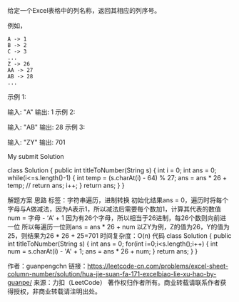给定一个Excel表格中的列名称，返回其相应的列序号。

例如，

    A -> 1
    B -> 2
    C -> 3
    ...
    Z -> 26
    AA -> 27
    AB -> 28 
    ...
示例 1:

输入: "A"
输出: 1
示例 2:

输入: "AB"
输出: 28
示例 3:

输入: "ZY"
输出: 701


My submit Solution

class Solution {
    public int titleToNumber(String s) {
        int i = 0;
        int ans = 0;
        while(i<=s.length()-1) {
            int temp = (s.charAt(i) - 64) % 27;
            ans = ans * 26 + temp;
            // return ans;
            i++;
        }
        return ans;
    }
}


解题方案
思路
标签：字符串遍历，进制转换
初始化结果ans = 0，遍历时将每个字母与A做减法，因为A表示1，所以减法后需要每个数加1，计算其代表的数值num = 字母 - ‘A’ + 1
因为有26个字母，所以相当于26进制，每26个数则向前进一位
所以每遍历一位则ans = ans * 26 + num
以ZY为例，Z的值为26，Y的值为25，则结果为26 * 26 + 25=701
时间复杂度：O(n)
代码
class Solution {
    public int titleToNumber(String s) {
        int ans = 0;
        for(int i=0;i<s.length();i++) {
            int num = s.charAt(i) - 'A' + 1;
            ans = ans * 26 + num;
        }
        return ans;
    }
}

作者：guanpengchn
链接：https://leetcode-cn.com/problems/excel-sheet-column-number/solution/hua-jie-suan-fa-171-excelbiao-lie-xu-hao-by-guanpe/
来源：力扣（LeetCode）
著作权归作者所有。商业转载请联系作者获得授权，非商业转载请注明出处。